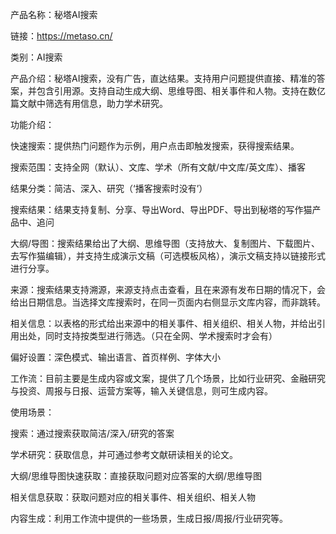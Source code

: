 产品名称：秘塔AI搜索

链接：https://metaso.cn/

类别：AI搜索



产品介绍：秘塔AI搜索，没有广告，直达结果。支持用户问题提供直接、精准的答案，并包含引用源。支持自动生成大纲、思维导图、相关事件和人物。支持在数亿篇文献中筛选有用信息，助力学术研究。



功能介绍：

快速搜索：提供热门问题作为示例，用户点击即触发搜索，获得搜索结果。

搜索范围：支持全网（默认）、文库、学术（所有文献/中文库/英文库）、播客

结果分类：简洁、深入、研究（‘播客搜索时没有’）

搜索结果：结果支持复制、分享、导出Word、导出PDF、导出到秘塔的写作猫产品中、追问

大纲/导图：搜索结果给出了大纲、思维导图（支持放大、复制图片、下载图片、去写作猫编辑），并支持生成演示文稿（可选模板风格），演示文稿支持以链接形式进行分享。

来源：搜索结果支持溯源，来源支持点击查看，且在来源有发布日期的情况下，会给出日期信息。当选择文库搜索时，在同一页面内右侧显示文库内容，而非跳转。

相关信息：以表格的形式给出来源中的相关事件、相关组织、相关人物，并给出引用出处，同时支持按类型进行筛选。（只在全网、学术搜索时才会有）

偏好设置：深色模式、输出语言、首页样例、字体大小

工作流：目前主要是生成内容或文案，提供了几个场景，比如行业研究、金融研究与投资、周报与日报、运营方案等，输入关键信息，则可生成内容。



使用场景：

搜索：通过搜索获取简洁/深入/研究的答案

学术研究：获取信息，并可通过参考文献研读相关的论文。

大纲/思维导图快速获取：直接获取问题对应答案的大纲/思维导图

相关信息获取：获取问题对应的相关事件、相关组织、相关人物

内容生成：利用工作流中提供的一些场景，生成日报/周报/行业研究等。